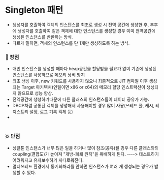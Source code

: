# Singleton 패턴
- 생성자를 호출하여 객체의 인스턴스를 최초로 생성 시 전역 공간에 생성한 후, 추후에 생성자를 호출하여 같은 객체에 대한 인스턴스를 생성할 경우 이미 전역공간에 생성된 인스턴스를 반환하는 방식. 
- 다르게 말하면, 객체의 인스턴스를 단 1개만 생성하도록 하는 방식.

### :star2: 장점
- 매번 인스턴스를 생성할 때마다 heap공간을 할당받을 필요가 없이 기존에 생성된 인스턴스를 사용하므로 메모리 낭비 방지
- 최초 생성 이후, new 키워드를 사용하지 않으니 최종적으로 JIT 컴파일 이후 생성되는 Target 아키텍처(인텔이면 x86 or x64)의 메모리 할당 인스트럭션이 생성되지 않으므로 성능 향상.
- 전역공간에 생성하기때문에 다른 클래스의 인스턴스들이 데이터 공유가 가능.
- DBCP처럼 공통된 객체를 생성해서 사용해야할 경우 많이 사용(쓰레드 풀, 캐시, 레지스트리 설정, 로그 기록 객체 등)
- <br/><br/>


### :collision: 단점
- 싱글톤 인스턴스가 너무 많은 일을 하거나 많이 참조(공유)될 경우 다른 클래스와의 coupling(결합도)가 높아져 "개방-폐쇄 원칙"을 위배하게 된다. ----> 테스트하기 어려워지고 유지보수하기 까다로워진다.
- 멀티쓰레드 환경에서 동기화처리를 안하면 인스턴스가 여러 개 생성되는 경우가 발생할 수 있다.
